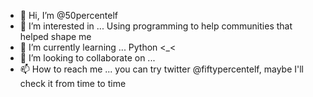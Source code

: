 - 👋 Hi, I’m @50percentelf
- 👀 I’m interested in ... Using programming to help communities that helped shape me
- 🌱 I’m currently learning ... Python <_<
- 💞️ I’m looking to collaborate on ...
- 📫 How to reach me ... you can try twitter @fiftypercentelf, maybe I'll check it from time to time 

<!---
50percentelf/50percentelf is a ✨ special ✨ repository because its `README.md` (this file) appears on your GitHub profile.
You can click the Preview link to take a look at your changes.
--->
